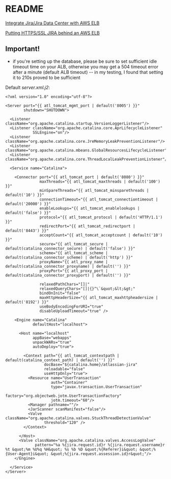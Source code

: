 # README
[Integrate Jira/Jira Data Center with AWS ELB](https://confluence.atlassian.com/jirakb/integrate-jira-jira-data-center-with-aws-elb-942841242.html)

[Putting HTTPS/SSL JIRA behind an AWS ELB](https://nicholasmuldoon.com/2016/05/putting-https-ssl-jira-behind-an-aws-elastic-load-balancer/)

## Important!
- if you're setting up the database, please be sure to set sufficient idle timeout time on your ALB, otherwise you may get a 504 timeout error after a minute (default ALB timeout) -- in my testing, I found that setting it to 210s proved to be sufficient

Default *server.xml.j2*:
```
<?xml version="1.0" encoding="utf-8"?>

<Server port="{{ atl_tomcat_mgmt_port | default('8005') }}"
        shutdown="SHUTDOWN">

  <Listener className="org.apache.catalina.startup.VersionLoggerListener"/>
  <Listener className="org.apache.catalina.core.AprLifecycleListener"
            SSLEngine="on"/>
  <Listener className="org.apache.catalina.core.JreMemoryLeakPreventionListener"/>
  <Listener className="org.apache.catalina.mbeans.GlobalResourcesLifecycleListener"/>
  <Listener className="org.apache.catalina.core.ThreadLocalLeakPreventionListener"/>

  <Service name="Catalina">

    <Connector port="{{ atl_tomcat_port | default('8080') }}"
               maxThreads="{{ atl_tomcat_maxthreads | default('100') }}"
               minSpareThreads="{{ atl_tomcat_minsparethreads | default('10') }}"
               connectionTimeout="{{ atl_tomcat_connectiontimeout | default('20000') }}"
               enableLookups="{{ atl_tomcat_enablelookups | default('false') }}"
               protocol="{{ atl_tomcat_protocol | default('HTTP/1.1') }}"
               redirectPort="{{ atl_tomcat_redirectport | default('8443') }}"
               acceptCount="{{ atl_tomcat_acceptcount | default('10') }}"
               secure="{{ atl_tomcat_secure | default(catalina_connector_secure) | default('false') }}"
               scheme="{{ atl_tomcat_scheme | default(catalina_connector_scheme) | default('http') }}"
               proxyName="{{ atl_proxy_name | default(catalina_connector_proxyname) | default('') }}"
               proxyPort="{{ atl_proxy_port | default(catalina_connector_proxyport) | default('') }}"

               relaxedPathChars="[]|"
               relaxedQueryChars="[]|{}^\`&quot;&lt;&gt;"
               bindOnInit="false"
               maxHttpHeaderSize="{{ atl_tomcat_maxhttpheadersize | default('8192') }}"
               useBodyEncodingForURI="true"
               disableUploadTimeout="true" />

    <Engine name="Catalina"
            defaultHost="localhost">

      <Host name="localhost"
            appBase="webapps"
            unpackWARs="true"
            autoDeploy="true">

        <Context path="{{ atl_tomcat_contextpath | default(catalina_context_path) | default('') }}"
                 docBase="${catalina.home}/atlassian-jira"
                 reloadable="false"
                 useHttpOnly="true">
          <Resource name="UserTransaction"
                    auth="Container"
                    type="javax.transaction.UserTransaction"
                    factory="org.objectweb.jotm.UserTransactionFactory"
                    jotm.timeout="60"/>
          <Manager pathname=""/>
          <JarScanner scanManifest="false"/>
          <Valve className="org.apache.catalina.valves.StuckThreadDetectionValve"
                 threshold="120" />
        </Context>

      </Host>
      <Valve className="org.apache.catalina.valves.AccessLogValve"
             pattern="%a %{jira.request.id}r %{jira.request.username}r %t &quot;%m %U%q %H&quot; %s %b %D &quot;%{Referer}i&quot; &quot;%{User-Agent}i&quot; &quot;%{jira.request.assession.id}r&quot;"/>
    </Engine>

  </Service>
</Server>
```
